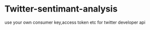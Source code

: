 # Twitter-sentimant-analysis


use your own consumer key,access token etc for twitter developer api
